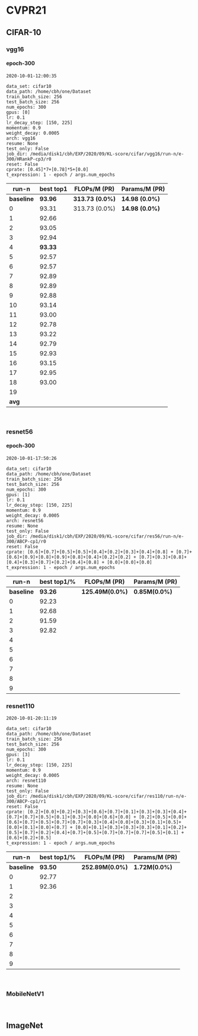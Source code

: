 # CVPR21

## CIFAR-10

### vgg16

#### epoch-300

```
2020-10-01-12:00:35

data_set: cifar10
data_path: /home/cbh/one/Dataset
train_batch_size: 256
test_batch_size: 256
num_epochs: 300
gpus: [0]
lr: 0.1
lr_decay_step: [150, 225]
momentum: 0.9
weight_decay: 0.0005
arch: vgg16
resume: None
test_only: False
job_dir: /media/disk1/cbh/EXP/2020/09/KL-score/cifar/vgg16/run-n/e-300/HRankP-cp3/r0
reset: False
cprate: [0.45]*7+[0.78]*5+[0.0]
t_expression: 1 - epoch / args.num_epochs
```



| run-n        | best top1 | FLOPs/M (PR)      | Params/M (PR)    |
| ------------ | --------- | ----------------- | ---------------- |
| **baseline** | **93.96** | **313.73 (0.0%)** | **14.98 (0.0%)** |
| 0            | 93.31     | 313.73 (0.0%)     | **14.98 (0.0%)** |
| 1            | 92.66     |                   |                  |
| 2            | 93.05     |                   |                  |
| 3            | 92.94     |                   |                  |
| 4            | **93.33** |                   |                  |
| 5            | 92.57     |                   |                  |
| 6            | 92.57     |                   |                  |
| 7            | 92.89     |                   |                  |
| 8            | 92.89     |                   |                  |
| 9            | 92.88     |                   |                  |
| 10           | 93.14     |                   |                  |
| 11           | 93.00     |                   |                  |
| 12           | 92.78     |                   |                  |
| 13           | 93.22     |                   |                  |
| 14           | 92.79     |                   |                  |
| 15           | 92.93     |                   |                  |
| 16           | 93.15     |                   |                  |
| 17           | 92.95     |                   |                  |
| 18           | 93.00     |                   |                  |
| 19           |           |                   |                  |
| **avg**      |           |                   |                  |

<br>

### resnet56

#### epoch-300

```
2020-10-01-17:50:26

data_set: cifar10
data_path: /home/cbh/one/Dataset
train_batch_size: 256
test_batch_size: 256
num_epochs: 300
gpus: [1]
lr: 0.1
lr_decay_step: [150, 225]
momentum: 0.9
weight_decay: 0.0005
arch: resnet56
resume: None
test_only: False
job_dir: /media/disk1/cbh/EXP/2020/09/KL-score/cifar/res56/run-n/e-300/ABCP-cp1/r0
reset: False
cprate: [0.6]+[0.7]+[0.5]+[0.5]+[0.4]+[0.2]+[0.3]+[0.4]+[0.8] + [0.7]+[0.6]+[0.9]+[0.8]+[0.9]+[0.8]+[0.4]+[0.2]+[0.2] + [0.7]+[0.3]+[0.8]+[0.4]+[0.3]+[0.7]+[0.2]+[0.4]+[0.8] + [0.0]+[0.0]+[0.0]
t_expression: 1 - epoch / args.num_epochs
```



| run-n        | best top1/% | FLOPs/M (PR)      | Params/M (PR)   |
| ------------ | ----------- | ----------------- | --------------- |
| **baseline** | **93.26**   | **125.49M(0.0%)** | **0.85M(0.0%)** |
| 0            | 92.23       |                   |                 |
| 1            | 92.68       |                   |                 |
| 2            | 91.59       |                   |                 |
| 3            | 92.82       |                   |                 |
| 4            |             |                   |                 |
| 5            |             |                   |                 |
| 6            |             |                   |                 |
| 7            |             |                   |                 |
| 8            |             |                   |                 |
| 9            |             |                   |                 |

### resnet110

```
2020-10-01-20:11:19

data_set: cifar10
data_path: /home/cbh/one/Dataset
train_batch_size: 256
test_batch_size: 256
num_epochs: 300
gpus: [3]
lr: 0.1
lr_decay_step: [150, 225]
momentum: 0.9
weight_decay: 0.0005
arch: resnet110
resume: None
test_only: False
job_dir: /media/disk1/cbh/EXP/2020/09/KL-score/cifar/res110/run-n/e-300/ABCP-cp1/r1
reset: False
cprate: [0.2]+[0.0]+[0.2]+[0.3]+[0.6]+[0.7]+[0.1]+[0.3]+[0.3]+[0.4]+[0.7]+[0.7]+[0.5]+[0.1]+[0.3]+[0.0]+[0.6]+[0.0] + [0.2]+[0.5]+[0.0]+[0.6]+[0.7]+[0.5]+[0.7]+[0.7]+[0.3]+[0.4]+[0.0]+[0.3]+[0.1]+[0.5]+[0.0]+[0.1]+[0.0]+[0.7] + [0.0]+[0.1]+[0.3]+[0.3]+[0.3]+[0.1]+[0.2]+[0.5]+[0.7]+[0.2]+[0.4]+[0.7]+[0.5]+[0.7]+[0.7]+[0.7]+[0.5]+[0.1] + [0.6]+[0.2]+[0.5]
t_expression: 1 - epoch / args.num_epochs
```



| run-n        | best top1/% | FLOPs/M (PR)      | Params/M (PR)   |
| ------------ | ----------- | ----------------- | --------------- |
| **baseline** | **93.50**   | **252.89M(0.0%)** | **1.72M(0.0%)** |
| 0            | 92.77       |                   |                 |
| 1            | 92.36       |                   |                 |
| 2            |             |                   |                 |
| 3            |             |                   |                 |
| 4            |             |                   |                 |
| 5            |             |                   |                 |
| 6            |             |                   |                 |
| 7            |             |                   |                 |
| 8            |             |                   |                 |
| 9            |             |                   |                 |





<br>

### MobileNetV1

<br>

## ImageNet

<br>

